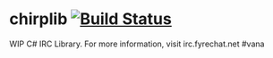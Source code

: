 # chirplib [![Build Status](https://travis-ci.org/kreynes/chirplib.svg?branch=master)](https://travis-ci.org/kreynes/chirplib)
WIP C# IRC Library.
For more information, visit irc.fyrechat.net #vana
